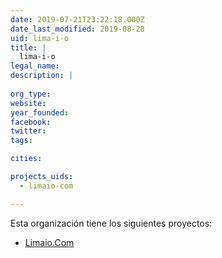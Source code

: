 ```yaml
---
date: 2019-07-21T23:22:18.000Z
date_last_modified: 2019-08-28
uid: lima-i-o
title: |
  lima-i-o
legal_name: 
description: |
  
org_type: 
website: 
year_founded: 
facebook: 
twitter: 
tags:

cities: 

projects_uids:
  - limaio-com

---
```


Esta organización tiene los siguientes proyectos:

- [Limaio.Com](/proyectos/limaio-com)
